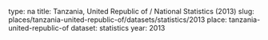 type: na
title: Tanzania, United Republic of / National Statistics (2013)
slug: places/tanzania-united-republic-of/datasets/statistics/2013
place: tanzania-united-republic-of
dataset: statistics
year: 2013
